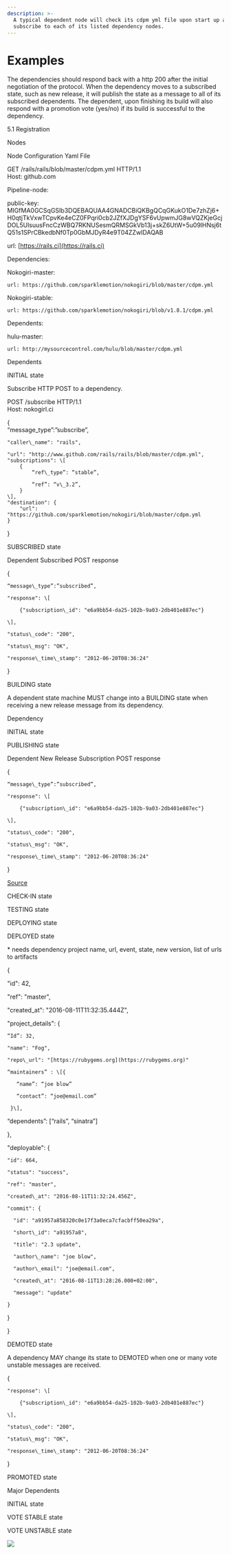 ```yaml
---
description: >-
  A typical dependent node will check its cdpm yml file upon start up and then
  subscribe to each of its listed dependency nodes.
---
```


# Examples

The dependencies should respond back with a http 200 after the initial negotiation of the protocol.  When the dependency moves to a subscribed state, such as new release, it will publish the state as a message to all of its subscribed dependents.   The dependent, upon finishing its build will also respond with a promotion vote \(yes/no\) if its build is successful to the dependency.  


5.1 Registration  


Nodes  


Node Configuration Yaml File  


GET /rails/rails/blob/master/cdpm.yml HTTP/1.1  
Host: github.com  


Pipeline-node:

  public-key: MIGfMA0GCSqGSIb3DQEBAQUAA4GNADCBiQKBgQCqGKukO1De7zhZj6+H0qtjTkVxwTCpvKe4eCZ0FPqri0cb2JZfXJDgYSF6vUpwmJG8wVQZKjeGcjDOL5UlsuusFncCzWBQ7RKNUSesmQRMSGkVb13j+skZ6UtW+5u09lHNsj6tQ51s1SPrCBkedbNf0Tp0GbMJDyR4e9T04ZZwIDAQAB

  url: [https://rails.ci](https://rails.ci)  


Dependencies:

  Nokogiri-master:

    url: https://github.com/sparklemotion/nokogiri/blob/master/cdpm.yml

  Nokogiri-stable:

    url: https://github.com/sparklemotion/nokogiri/blob/v1.8.1/cdpm.yml

Dependents:

  hulu-master:

    url: http://mysourcecontrol.com/hulu/blob/master/cdpm.yml  


Dependents  


INITIAL state  


Subscribe HTTP POST to a dependency.    


POST /subscribe HTTP/1.1  
Host: nokogirl.ci

{  
    “message\_type”:”subscribe”,

    "caller\_name": "rails",

    "url": "http://www.github.com/rails/rails/blob/master/cdpm.yml",  
    "subscriptions": \[  
        {  
            “ref\_type”: “stable”,

            “ref”: “v\_3.2”,     
        }  
    \],  
    "destination": {  
        "url": "https://github.com/sparklemotion/nokogiri/blob/master/cdpm.yml  
    }  
}  


SUBSCRIBED state  


Dependent Subscribed POST response  


{

    “message\_type”:”subscribed”,

    "response": \[

        {"subscription\_id": "e6a9bb54-da25-102b-9a03-2db401e887ec"}

    \],

    "status\_code": "200",

    "status\_msg": "OK",

    "response\_time\_stamp": "2012-06-20T08:36:24"

}  


BUILDING state  


A dependent state machine MUST change into a BUILDING state when receiving a new release message from its dependency.    


Dependency  


INITIAL state  


PUBLISHING state  


Dependent New Release Subscription POST response  


{

    “message\_type”:”subscribed”,

    "response": \[

        {"subscription\_id": "e6a9bb54-da25-102b-9a03-2db401e887ec"}

    \],

    "status\_code": "200",

    "status\_msg": "OK",

    "response\_time\_stamp": "2012-06-20T08:36:24"

}

[Source](https://docs.bmc.com/docs/display/public/btsim96/Using+the+Publish-Subscribe+REST+approach+to+receive+events)  


CHECK-IN state  


TESTING state  


DEPLOYING state  


DEPLOYED state  


\* needs dependency project name, url, event, state, new version, list of urls to artifacts

{

  "id": 42,

  "ref": "master",

  "created\_at": "2016-08-11T11:32:35.444Z",

  "project\_details": {

    “Id”: 32,

    "name": "Fog",

    "repo\_url": "[https://rubygems.org](https://rubygems.org)"

    “maintainers” : \[{

       “name”: “joe blow”

       “contact”: “joe@email.com”

     }\],

  “dependents”: \[“rails”, “sinatra”\]

  },

  "deployable": {

    "id": 664,

    "status": "success",

    "ref": "master",

    "created\_at": "2016-08-11T11:32:24.456Z",

    "commit": {

      "id": "a91957a858320c0e17f3a0eca7cfacbff50ea29a",

      "short\_id": "a91957a8",

      "title": "2.3 update",

      "author\_name": "joe blow",

      "author\_email": "joe@email.com",

      "created\_at": "2016-08-11T13:28:26.000+02:00",

      "message": "update"

    }

  }

}  


DEMOTED state  


A dependency MAY change its state to DEMOTED when one or many vote unstable messages are received.

{

    "response": \[

        {"subscription\_id": "e6a9bb54-da25-102b-9a03-2db401e887ec"}

    \],

    "status\_code": "200",

    "status\_msg": "OK",

    "response\_time\_stamp": "2012-06-20T08:36:24"

}  
  


PROMOTED state  


Major Dependents  


INITIAL state  


VOTE STABLE state  


VOTE UNSTABLE state  
  
  
  


![](https://lh6.googleusercontent.com/WbHU6mDh6tmQuVnS5_qgAphCWFde-YkJLpDH1lyoicFvu3IoSMWL28YCzPDOAh6QQNdHQRLalSINqz-GaYonkaVbZjQU6MeCB1uo5RzYufHHQM5q6N-8hi24sEHu0kuuA586QRlJ)

